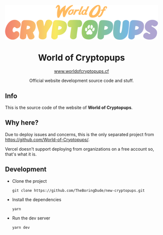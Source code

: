 <div align="center">
    <img src="./public/logo.png" />
    <h1>World of Cryptopups</h1>
    <a href="https://www.worldofcryptopups.cf/" target="_blank" rel="noreferrer">www.worldofcryptopups.cf</a>
    <p>Official website development source code and stuff.</p>
</div>

## Info

This is the source code of the website of **World of Cryptopups**.

## Why here?

Due to deploy issues and concerns, this is the only separated project from https://github.com/World-of-Cryptopups/.

Vercel doesn't support deploying from organizations on a free account so, that's what it is.

## Development

- Clone the project

  ```
  git clone https://github.com/TheBoringDude/new-cryptopups.git
  ```

- Install the dependencies

  ```
  yarn
  ```

- Run the dev server

  ```
  yarn dev
  ```

